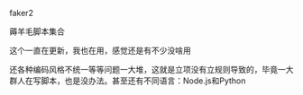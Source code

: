 faker2

薅羊毛脚本集合

这个一直在更新，我也在用，感觉还是有不少没啥用

还各种编码风格不统一等等问题一大堆，这就是立项没有立规则导致的，毕竟一大群人在写脚本，也是没办法。甚至还有不同语言：Node.js和Python